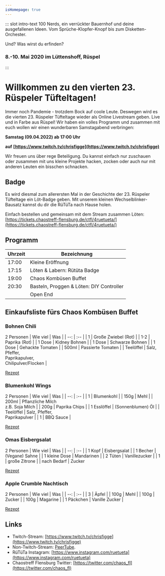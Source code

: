 ```yaml
---
isHomepage: true
---
```


::: slot intro-text
100 Nerds, ein verrückter Bauernhof und deine ausgefallenen Ideen. Vom Sprüche-Klopfer-Knopf bis zum Disketten-Orchester.   
   
Und? Was wirst du erfinden?
### 8.-10. Mai 2020 im Lüttenshoff, Rüspel
:::


# Willkommen zu den vierten 23. Rüspeler Tüfteltagen!

Immer noch Pandemie - trotzdem Bock auf coole Leute. Deswegen wird es die vierten 23. Rüspeler Tüfteltage wieder als Online Livestream geben. Live und in Farbe aus Rüspel! Wir haben ein volles Programm und zusammen mit euch wollen wir einen wunderbaren Samstagabend verbringen:

**Samstag (09.04.2022) ab 17:00 Uhr**

**auf**
**[https://www.twitch.tv/chrisfigge](https://www.twitch.tv/chrisfigge)**

Wir freuen uns über rege Beteiligung. Du kannst einfach nur zuschauen oder zusammen mit uns kleine Projekte hacken, zocken oder auch nur mit anderen Leuten ein bisschen schnacken.

## Badge

Es wird diesmal zum allerersten Mal in der Geschichte der 23. Rüspeler Tüfteltage ein Löt-Badge geben. Mit unserem kleinen Wechselblinker-Bausatz kannst du dir die RüTüTa nach Hause holen.

Einfach bestellen und gemeinsam mit dem Stream zusammen Löten: [https://tickets.chaostreff-flensburg.de/ctfl/4ruetueta/](https://tickets.chaostreff-flensburg.de/ctfl/4ruetueta/)

## Programm
| Uhrzeit| Bezeichnung |
|--------|-------------|
|17:00| Kleine Eröffnung |
|17:15| Löten & Labern: Rütüta Badge |
|19:00| Chaos Kombüsen Buffet |
|20:30| Basteln, Proggen & Löten: DIY Controller |
||Open End|

## Einkaufsliste fürs Chaos Kombüsen Buffet

### Bohnen Chili
2 Personen
| Wie viel | Was |
| --: | :-- |
| 1 | Große Zwiebel (Rot) |
| 1-2 | Paprika (Rot) |
| 1 Dose | Kidney Bohnen |
| 1 Dose | Schwarze Bohnen |
| 1 Dose | Gehackte Tomaten |
| 500ml | Passierte Tomaten |
| Teelöffel | Salz, Pfeffer, <br/> Paprikapulver,<br/> Chilipulver/Flocken |

[Rezept](https://github.com/scammo/rezepte/blob/main/suppen/bohnen-chilli.md)

### Blumenkohl Wings
2 Personen
| Wie viel | Was |
| --: | :-- |
| 1 | Blumenkohl |
| 150g | Mehl |
| 200ml | Pflanzliche Milch <br/> z.B. Soja Milch |
| 200g | Paprika Chips |
| 1 Esslöffel | (Sonnenblumen) Öl |
| Teelöffel | Salz, Pfeffer, <br/> Paprikapulver |
| 1 | BBQ Sauce |

[Rezept](https://biancazapatka.com/de/barbecue-blumenkohl-wings-vegan-glutenfrei/)

### Omas Eisbergsalat
2 Personen
| Wie viel | Was |
| --: | :-- |
| 1 Kopf | Eisbergsalat |
| 1 Becher | (Vegane) Sahne |
| 1 kleine Dose | Mandarinen |
| 2 Tüten | Vanillezucker |
| 1 | große Zitrone |
| nach Bedarf | Zucker

[Rezept](https://www.chefkoch.de/rezepte/1935121314955092/Eisbergsalat-mit-Mandarinen.html)

### Apple Crumble Nachtisch
2 Personen
| Wie viel | Was |
| --: | :-- |
| 3 | Äpfel |
| 100g | Mehl |
| 100g | Zucker |
| 100g | Magarine |
| 1 Päckchen | Vanille Zucker |

[Rezept](https://github.com/scammo/rezepte/blob/main/nachtisch/apple-crumble.md)


## Links
- Twitch-Stream: [https://www.twitch.tv/chrisfigge](https://www.twitch.tv/chrisfigge)
- Non-Twitch-Stream: [PeerTube](https://video.cybre.town/videos/watch/4f223e5c-fdb1-435d-af42-7fca559a19ca).
- RüTüTa Instagram: [https://www.instagram.com/ruetueta](https://www.instagram.com/ruetueta)
- Chaostreff Flensburg Twitter: [https://twitter.com/chaos_fl](https://twitter.com/chaos_fl)

